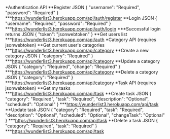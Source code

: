 *Authentication API
**Register JSON { "username": "Required", "password": "Required" }
***https://wunderlist3.herokuapp.com/api/auth/register
**Login JSON { "username": "Required", "password": "Required" }
***https://wunderlist3.herokuapp.com/api/auth/login
***Successful login returns JSON { "token": "jsonwebtoken" }
**Get users list
***https://wunderlist3.herokuapp.com/api/auth
*Category API (requires jsonwebtoken)
**Get current user's categories
***https://wunderlist3.herokuapp.com/api/category
**Create a new category JSON { "category": "Required" }
***https://wunderlist3.herokuapp.com/api/category
**Update a category JSON { "category": "Required", "change": "Required" }
***https://wunderlist3.herokuapp.com/api/category
**Delete a category JSON { "category": "Required" }
***https://wunderlist3.herokuapp.com/api/category
*Task API (requires jsonwebtoken)
**Get my tasks
***https://wunderlist3.herokuapp.com/api/task
**Create task JSON { "category": "Required", "task": "Required", "description": "Optional", "scheduled": "Optional" }
***https://wunderlist3.herokuapp.com/api/task
**Update task JSON { "category": "Required", "task": "Required", "description": "Optional", "scheduled": "Optional", "changeTask": "Optional" }
***https://wunderlist3.herokuapp.com/api/task
**Delete a task JSON { "category": "Required", "task": "Required" }
***https://wunderlist3.herokuapp.com/api/task
